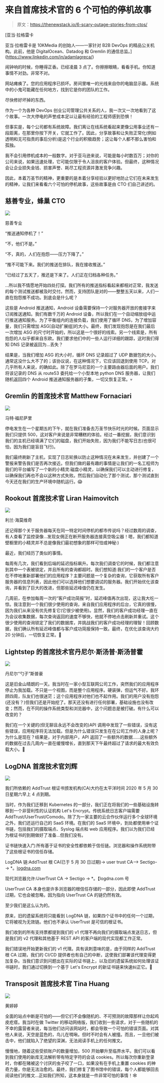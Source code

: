# 来自首席技术官的 6 个可怕的停机故事

> 原文：<https://thenewstack.io/6-scary-outage-stories-from-ctos/>

[](https://www.linkedin.com/in/adamlagreca/)

 [亚当·拉格雷卡

亚当·拉格雷卡是 10KMedia 的创始人——一家针对 B2B DevOps 的精品公关机构。此前，他是 DigitalOcean、Datadog 和 Gremlin 的通信总监。](https://www.linkedin.com/in/adamlagreca/) [](https://www.linkedin.com/in/adamlagreca/)

闹钟响的时候，你睡得正香。已经凌晨 3 点了。你擦擦眼睛，看看手机。你知道事情不对劲。非常不对。

网站瘫痪了。您的应用程序已损坏。房间里唯一的光线来自你的电脑显示器。系统中的小鬼可能藏在任何地方，找到它是你的团队的工作。

尽快修好坏掉的东西。

作为一个为各种 DevOps 创业公司管理公共关系的人，我一次又一次地看到了这个故事。一次大停电的声誉成本足以让最有经验的工程师感到恐惧！

但事实是，每个公司都有系统故障。我们离让在线系统看起来更像公用事业还有一段距离，在那里你按下开关，它就工作了。因此，分享故事和让失败正常化(例如透明和无可指责的事后分析)是这个行业的积极趋势；这让每个人都不那么害怕和孤独。

我不会引用停机成本的一般数字。对于亚马逊来说，可能是每小时数百万；对你的公司来说，如果迅速处理，它可能仅限于令人沮丧的客户体验。但最终，这种情况会让企业损失金钱、损害声誉、耗尽工程资源并激发竞争兴趣。

因此，本着万圣节的精神，更重要的是本着分享经验以更好地防止它们在未来发生的精神，让我们来看看六个可怕的停机故事，这些故事是由 CTO 们自己讲述的。

## 慈善专业，蜂巢 CTO

![](img/f8f202ba934d42df238518fed94b3fa7.png)

慈善专业

“推送通知停机了！”

“不，他们不是。”

“不，真的，人们在抱怨——压力下降了。”

“推不可能下来。我们的推送在排队，我在接收推送。”

“已经过了五天了，推还是下来了。人们正在归档各种任务。”

…所以我不情愿地开始四处打探。我们所有的推送指标看起来都相对正常，我发送的每个测试推送都被及时交付。然而，支持团队是对的——整整五天以来，人们一直在抱怨推不成功。到底会是什么呢？

这些是 Android 推送通知，Android 设备需要保持一个对服务器开放的套接字来订阅推送通知。我们有数千万的 Android 设备，所以我们在一个自动缩放组中运行推送通知服务。为了平衡组内的连接负载，我们使用了循环 DNS，为了增加容量，我们只需增加 ASG[自动扩展组]的大小。最终，我们发现抱怨是在我们最后一次增加 ASG 的尺寸时开始的，所以这是一个很好的线索。另一个线索是，所有抱怨的人似乎都来自东欧。我们要求他们中的一些人运行详细的跟踪，这时我们得知 DNS 记录被返回为…丢失？

结果是，当我们增加 ASG 的大小时，循环 DNS 记录超过了 UDP 数据包的大小。通常这没什么大不了的；该协议说，在这种情况下，它应该回退到使用 TCP。对几乎所有人来说，的确如此。除了在罗马尼亚的一个主要路由器后面的用户。我们将该记录的 DNS 从 route53 委托给一个小型本地 python DNS 服务器，让我们随机返回四个 Android 推送通知服务器的子集，一切又恢复正常。💀

## Gremlin 的首席技术官 Matthew Fornaciari

![](img/fa1d29d6a14c6ae0f1c4ea539d8ce4c0.png)

马特·福尼萨里

停电发生在一个星期五的下午，就在我们准备去万圣节快乐时光的时候。页面显示我们只提供 500，这对客户来说是非常糟糕的体验。经过一番挖掘，我们意识到我们的主机已经填满了它们的磁盘，我们开始失败，因为我们不能写日志(也很可怕，因为我们是盲目飞行)。

我们最终刷新了主机，实现了日志轮换以防止这种情况在未来发生，并创建了一个警报来警告我们是否再次接近。但我们做的最有趣的事情是让我们的一名工程师为我们的平台编写了一个新的小精灵:磁盘小精灵，以确保我们可以主动进行修复，以确保我们再也不会以这种方式失败。然后我们自动化了那个测试，那个测试直到今天还在我们的生产环境中随机运行。😱

## Rookout 首席技术官 Liran Haimovitch

![](img/300587072468306d1bc1a532275f7ff5.png)

利兰·海莫维奇

还记得那个关于服务器每天在同一特定时间停机的都市传说吗？经过数周的调查，有人查看了监控录像…发现女佣正在断开服务器连接真空吸尘器！嗯，我们都知道壁橱里的小精灵并不总是像我们最初想象的那样可怕或神秘:)

最近，我们经历了类似的事情。

每周有几次，我们看到后端的延迟指标飙升。每次我们调查它的时候，我们都注意到其中一个表被锁定，并且所有的查询都超时。我们想知道:我们的一个客户是否在不停地重新部署他们的应用程序？主要问题是一个复杂的查询，它获取所有客户服务器的信息列表，因此他们可以选择他们想要调试的服务器。我们开始优化该查询，并看到了巨大的改进，但那些延迟峰值仍在发生。

几周前，在参加每周一次的“客户成功简报”时，延迟峰值再次出现，这让我大吃一惊。我注意到一个我们很少使用的查询，来自我们应用程序的后台，它真的很慢，因为我们从来没有优先修复它(它很少被使用)。显然，我们的客户成功经理一直在为会议收集数据，每次查询返回的速度不够快，他就不停地点击刷新并重试。这个很少使用的查询锁定了我们的数据库，并挑战我们的客户成功经理的理智！回顾数据，我们确认所有延迟峰值都与客户成功简报保持一致。最终，在优化该查询大约 20 分钟后，一切恢复正常。🎃

## Lightstep 的首席技术官丹尼尔·斯汤普·斯汤普霍

![](img/92779d5ad4ee3676f0cde8c7f3095b63.png)

丹尼尔“勺子”斯普豪

这是旧金山晴朗的一天。我当时在一家小型互联网公司工作，突然我们的应用程序停止为我加载。不只是一个视图，而是整个应用程序。硬装弹，但运气不好。我环顾四周，队友们也很迷茫；这个应用程序对他们也不起作用。我们的用户没有抱怨(还没有？)但我们还是开始挖了。那天还没有进行任何部署，基础设施也没有改变；然而，在不同的操作系统类型和浏览器中，这个问题总是被打破。有什么可以改变的？

我们在一个关键的(但无聊且永远不会改变的)API 调用中发现了一些错误，没有这些错误，应用程序将无法加载。但是为什么错误只发生在在公司工作的人身上呢？为什么是现在？结果是，对于内部用户，API 返回了一些额外的数据……这些额外的数据在过去几周内一直在缓慢增长，直到那天下午最终超过了请求的最大有效负载大小。👻

## LogDNA 首席技术官刘辉

![](img/a049ec0eb8bab548f3572ff04cfb96cc.png)

我们所依赖的 AddTrust 根证书颁发机构(CA)大约在太平洋时间 2020 年 5 月 30 日星期六早上 4 点到期。

当时，作为我们迁移到 Kubernetes 的一部分，我们正在将我们的一些基础设施转移到一个非营利性的认证机构 Let's Encrypt。传统系统日志客户端需要 AddTrust/UserTrust/Comodo。除了为一家主要的云合作伙伴运行多个全球环境之外，我们还运行自己的 SaaS 环境。在我们的 SaaS 环境中，到处都使用单个证书链，包括我们的摄取端点、Syslog 端点和 web 应用程序。我们以为我们已经为根证书的到期做好了准备…但我们没有。

证书链快速入门:所有基于证书的安全性都依赖于信任链。浏览器和操作系统附带了这些根证书的信任存储。

LogDNA 链:AddTrust 根 CA(已于 5 月 30 日过期)-> user trust CA--> Sectigo--> *。[logdna.com](http://logdna.com/)

现代浏览器允许:UserTrust CA -> Sectigo -> *。【logdna.com 号

UserTrust CA 本身也是许多浏览器的根信任存储的一部分，因此即使 AddTrust 过期，它也会被忽略，因为指向 UserTrust CA 的链仍然有效。

至少我们是这么认为的。

原来，旧的遗留系统将只能看到 LogDNA 链，如果四个证书中的任何一个过期，它将被视为无效链。他们也不承认 UserTrust 是可信的根证书。

我们收到的所有支持票都提到我们的 v1 代理不再向我们的摄取端点发送日志，但是我们的 v2 代理和其他基于 REST API 的客户端的现代实现都工作正常。

我们错误地开始更新我们的 v1 代理。具有讽刺意味的是，由于同样的 AddTrust 根 CA 过期，我们的 CI/CD 提供者也有自己的中断，这使我们部署该代理变得更加复杂。当我们意识到问题出在实际的证书链上，以及旧的遗留系统如何处理该证书链时，我们通过切换到一个基于 Let's Encrypt 的新证书链来快速纠正它。🧟

## Transposit 首席技术官 Tina Huang

![](img/7f871a5ec5f53fbea53b0122d4dad7ae.png)

黄婷婷

全面的站点中断是可怕的——但它们不会像随机的、不可预测的故障那样让你起鸡皮疙瘩。我当时在做 Twitter 的移动网络版，我们收到一些请求，对于一些随机的不幸的露营者来说，每当他们访问该网站时，都会导致一个可怕的错误页面。对其他人来说，天空是蓝色的，鸟儿在啁啾。但时不时会有人被撞。而且，一旦他们被击中，他们就陷入了绝望的深渊，无法阅读手机上的任何推文。

慢慢地，随着这些受损账户的数量增加，500 开始攀升至临界水平。我们可以看到我们使用的新库无法解析带有特定字符的会话 cookies。所以每次你重新登录时，你都在赌被这个讨厌的虫子咬了一口，如果没有在手机上重置 cookies 的神奇力量，你是无法治愈的。最终，我们修复了图书馆中的错误，每个人都能够回去阅读他们的推文…正如我们所知，这本身就是一件非常可怕的事情！🕸️

<svg xmlns:xlink="http://www.w3.org/1999/xlink" viewBox="0 0 68 31" version="1.1"><title>Group</title> <desc>Created with Sketch.</desc></svg>